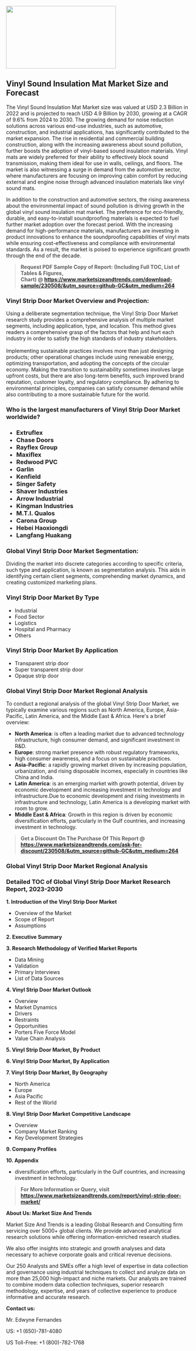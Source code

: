 <p><img class="alignnone size-medium wp-image-20088" src="https://ffe5etoiles.com/wp-content/uploads/2024/12/MST1-300x171.png" alt="" width="300" height="171" /></p><h2>Vinyl Sound Insulation Mat Market Size and Forecast</h2><p>The Vinyl Sound Insulation Mat Market size was valued at USD 2.3 Billion in 2022 and is projected to reach USD 4.9 Billion by 2030, growing at a CAGR of 9.6% from 2024 to 2030. The growing demand for noise reduction solutions across various end-use industries, such as automotive, construction, and industrial applications, has significantly contributed to the market expansion. The rise in residential and commercial building construction, along with the increasing awareness about sound pollution, further boosts the adoption of vinyl-based sound insulation materials. Vinyl mats are widely preferred for their ability to effectively block sound transmission, making them ideal for use in walls, ceilings, and floors. The market is also witnessing a surge in demand from the automotive sector, where manufacturers are focusing on improving cabin comfort by reducing external and engine noise through advanced insulation materials like vinyl sound mats.</p><p>In addition to the construction and automotive sectors, the rising awareness about the environmental impact of sound pollution is driving growth in the global vinyl sound insulation mat market. The preference for eco-friendly, durable, and easy-to-install soundproofing materials is expected to fuel further market adoption over the forecast period. With the increasing demand for high-performance materials, manufacturers are investing in product innovations to enhance the soundproofing capabilities of vinyl mats while ensuring cost-effectiveness and compliance with environmental standards. As a result, the market is poised to experience significant growth through the end of the decade.</p></p><blockquote id="" class=""><strong>Request PDF Sample Copy of Report: (Including Full TOC, List of Tables &amp; Figures, Chart)&nbsp;@&nbsp;<strong><a href="https://www.marketsizeandtrends.com/download-sample/230508/&utm_source=github-GC&utm_medium=264" target="_blank">https://www.marketsizeandtrends.com/download-sample/230508/&utm_source=github-GC&utm_medium=264</a></strong></strong></blockquote><h3 id="" class="">Vinyl Strip Door Market&nbsp;Overview and Projection:</h3><p id="" class="">Using a deliberate segmentation technique, the Vinyl Strip Door Market research study provides a comprehensive analysis of multiple market segments, including application, type, and location. This method gives readers a comprehensive grasp of the factors that help and hurt each industry in order to satisfy the high standards of industry stakeholders. <br /> <br />Implementing sustainable practices involves more than just designing products; other operational changes include using renewable energy, optimizing transportation, and adopting the concepts of the circular economy. Making the transition to sustainability sometimes involves large upfront costs, but there are also long-term benefits, such improved brand reputation, customer loyalty, and regulatory compliance. By adhering to environmental principles, companies can satisfy consumer demand while also contributing to a more sustainable future for the world.</p><h3 id="" class="">Who is the largest manufacturers of&nbsp;Vinyl Strip Door Market worldwide?</h3><h3 class=""><p><ul><li>Extruflex </li><li> Chase Doors </li><li> Rayflex Group </li><li> Maxiflex </li><li> Redwood PVC </li><li> Garlin </li><li> Kenfield </li><li> Singer Safety </li><li> Shaver Industries </li><li> Arrow Industrial </li><li> Kingman Industries </li><li> M.T.I. Qualos </li><li> Carona Group </li><li> Hebei Haoxiongdi </li><li> Langfang Huakang</li></ul></p></h3><h3 id="" class="">Global&nbsp;Vinyl Strip Door Market Segmentation:</h3><p id="" class="">Dividing the market into discrete categories according to specific criteria, such type and application, is known as segmentation analysis. This aids in identifying certain client segments, comprehending market dynamics, and creating customized marketing plans.</p><h3 id="" class="">Vinyl Strip Door Market&nbsp;By Type</h3><p><p><ul><li>Industrial</li><li> Food Sector</li><li> Logistics</li><li> Hospital and Pharmacy</li><li> Others</p></li></ul></p></p><h3 id="" class="">Vinyl Strip Door Market&nbsp;By Application</h3><p class=""><p><ul><li>Transparent strip door</li><li> Super transparent strip door</li><li> Opaque strip door</li></ul></p></p><h3 id="" class="">Global Vinyl Strip Door Market Regional Analysis</h3><p id="" class="">To conduct a regional analysis of the global Vinyl Strip Door Market, we typically examine various regions such as North America, Europe, Asia-Pacific, Latin America, and the Middle East &amp; Africa. Here's a brief overview:</p><ul><li><strong>North America</strong>: is often a leading market due to advanced technology infrastructure, high consumer demand, and significant investment in R&amp;D.</li><li><strong>Europe</strong>: strong market presence with robust regulatory frameworks, high consumer awareness, and a focus on sustainable practices.</li><li><strong>Asia-Pacific</strong>: a rapidly growing market driven by increasing population, urbanization, and rising disposable incomes, especially in countries like China and India.</li><li><strong>Latin America</strong>: is an emerging market with growth potential, driven by economic development and increasing investment in technology and infrastructure.Due to economic development and rising investments in infrastructure and technology, Latin America is a developing market with room to grow.</li><li><strong>Middle East &amp; Africa</strong>: Growth in this region is driven by economic diversification efforts, particularly in the Gulf countries, and increasing investment in technology.</li></ul><blockquote id="" class=""><strong>Get a Discount On The Purchase Of This Report @ <strong><a href="https://www.marketsizeandtrends.com/ask-for-discount/230508/&utm_source=github-GC&utm_medium=264" target="_blank">https://www.marketsizeandtrends.com/ask-for-discount/230508/&utm_source=github-GC&utm_medium=264</a></strong></strong></blockquote><h3 id="" class="">Global Vinyl Strip Door Market Regional Analysis</h3><h3 id="" class="">Detailed TOC of Global Vinyl Strip Door Market Research Report, 2023-2030</h3><p id="" class=""><strong>1. Introduction of the Vinyl Strip Door Market</strong></p><ul><li>Overview of the Market</li><li>Scope of Report</li><li>Assumptions</li></ul><p id="" class=""><strong>2. Executive Summary</strong></p><p id="" class=""><strong>3. Research Methodology of Verified Market Reports</strong></p><ul><li>Data Mining</li><li>Validation</li><li>Primary Interviews</li><li>List of Data Sources</li></ul><p id="" class=""><strong>4. Vinyl Strip Door Market Outlook</strong></p><ul><li>Overview</li><li>Market Dynamics</li><li>Drivers</li><li>Restraints</li><li>Opportunities</li><li>Porters Five Force Model</li><li>Value Chain Analysis</li></ul><p id="" class=""><strong>5. Vinyl Strip Door Market, By Product</strong></p><p id="" class=""><strong>6. Vinyl Strip Door Market, By Application</strong></p><p id="" class=""><strong>7. Vinyl Strip Door Market, By Geography</strong></p><ul><li>North America</li><li>Europe</li><li>Asia Pacific</li><li>Rest of the World</li></ul><p id="" class=""><strong>8. Vinyl Strip Door Market Competitive Landscape</strong></p><ul><li>Overview</li><li>Company Market Ranking</li><li>Key Development Strategies</li></ul><p id="" class=""><strong>9. Company Profiles</strong></p><p id="" class=""><strong>10. Appendix</strong></p><ul><li>diversification efforts, particularly in the Gulf countries, and increasing investment in technology.</li></ul><blockquote id="" class=""><strong>For More Information or Query, visit <strong><strong><a href="https://www.marketsizeandtrends.com/report/vinyl-strip-door-market/" target="_blank">https://www.marketsizeandtrends.com/report/vinyl-strip-door-market/</a></strong></strong></strong></blockquote><p id="" class=""><strong>About Us: Market Size And Trends</strong></p><p id="" class="">Market Size And Trends is a leading Global Research and Consulting firm servicing over 5000+ global clients. We provide advanced analytical research solutions while offering information-enriched research studies.</p><p id="" class="">We also offer insights into strategic and growth analyses and data necessary to achieve corporate goals and critical revenue decisions.</p><p id="" class="">Our 250 Analysts and SMEs offer a high level of expertise in data collection and governance using industrial techniques to collect and analyze data on more than 25,000 high-impact and niche markets. Our analysts are trained to combine modern data collection techniques, superior research methodology, expertise, and years of collective experience to produce informative and accurate research.</p><p id="" class=""><strong>Contact us:</strong></p><p id="" class="">Mr. Edwyne Fernandes</p><p id="" class="">US: +1 (650)-781-4080</p><p id="" class="">US Toll-Free: +1 (800)-782-1768</p>
